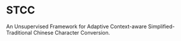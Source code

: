 # STCC

An Unsupervised Framework for Adaptive Context-aware Simplified-Traditional Chinese Character Conversion.
